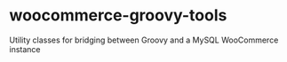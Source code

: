 # woocommerce-groovy-tools
Utility classes for bridging between Groovy and a MySQL WooCommerce instance 
